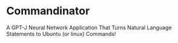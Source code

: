 # Commandinator
A GPT-J Neural Network Application That Turns Natural Language Statements to Ubuntu (or linux) Commands! 
